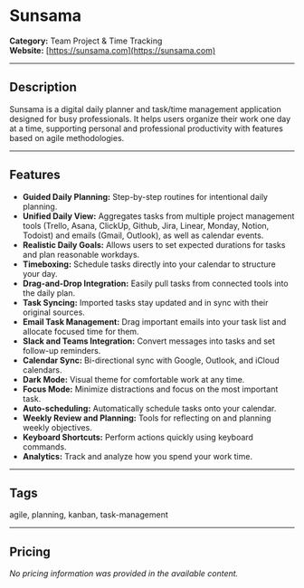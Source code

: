 # Sunsama

**Category:** Team Project & Time Tracking  
**Website:** [https://sunsama.com](https://sunsama.com)

---

## Description
Sunsama is a digital daily planner and task/time management application designed for busy professionals. It helps users organize their work one day at a time, supporting personal and professional productivity with features based on agile methodologies.

---

## Features
- **Guided Daily Planning:** Step-by-step routines for intentional daily planning.
- **Unified Daily View:** Aggregates tasks from multiple project management tools (Trello, Asana, ClickUp, Github, Jira, Linear, Monday, Notion, Todoist) and emails (Gmail, Outlook), as well as calendar events.
- **Realistic Daily Goals:** Allows users to set expected durations for tasks and plan reasonable workdays.
- **Timeboxing:** Schedule tasks directly into your calendar to structure your day.
- **Drag-and-Drop Integration:** Easily pull tasks from connected tools into the daily plan.
- **Task Syncing:** Imported tasks stay updated and in sync with their original sources.
- **Email Task Management:** Drag important emails into your task list and allocate focused time for them.
- **Slack and Teams Integration:** Convert messages into tasks and set follow-up reminders.
- **Calendar Sync:** Bi-directional sync with Google, Outlook, and iCloud calendars.
- **Dark Mode:** Visual theme for comfortable work at any time.
- **Focus Mode:** Minimize distractions and focus on the most important task.
- **Auto-scheduling:** Automatically schedule tasks onto your calendar.
- **Weekly Review and Planning:** Tools for reflecting on and planning weekly objectives.
- **Keyboard Shortcuts:** Perform actions quickly using keyboard commands.
- **Analytics:** Track and analyze how you spend your work time.

---

## Tags
agile, planning, kanban, task-management

---

## Pricing
*No pricing information was provided in the available content.*
